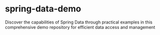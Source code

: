 # spring-data-demo
Discover the capabilities of Spring Data through practical examples in this comprehensive demo repository for efficient data access and management
